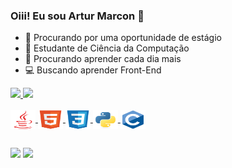 ### Oiii! Eu sou Artur Marcon 👋



- 🔭 Procurando por uma oportunidade de estágio
- 🌱 Estudante de Ciência da Computação
- 👯 Procurando aprender cada dia mais 
- 💻 Buscando aprender Front-End

 <div>
  <a href="https://github.com/Marcon149">
  <img height="150em" src="https://github-readme-stats.vercel.app/api?username=Marcon149&show_icons=true&theme=radical&include_all_commits=true&count_private=true"/>
  <img height="150em" src="https://github-readme-stats.vercel.app/api/top-langs/?username=Marcon149&layout=compact&langs_count=7&theme=radical"/>
</div>
  
<div style="display: inline_block"><br>
  <img align="center" alt="Artur-Java" height="30" width="40" src="https://raw.githubusercontent.com/devicons/devicon/master/icons/java/java-plain.svg">
  <img align="center" alt="Artur-HTML" height="30" width="40" src="https://raw.githubusercontent.com/devicons/devicon/master/icons/html5/html5-original.svg">
  <img align="center" alt="Artur-CSS" height="30" width="40" src="https://raw.githubusercontent.com/devicons/devicon/master/icons/css3/css3-original.svg">
  <img align="center" alt="Artur-Python" height="30" width="40" src="https://raw.githubusercontent.com/devicons/devicon/master/icons/python/python-original.svg">
  <img align="center" alt="Artur-C" height="30" width="40" src="https://raw.githubusercontent.com/devicons/devicon/master/icons/c/c-original.svg">
</div>
  
##
  
<div>
  <a href="https://www.linkedin.com/in/artur-marcon" target="_blank"><img src="https://img.shields.io/badge/-LinkedIn-%230077B5?style=for-the-badge&logo=linkedin&logoColor=white" target="_blank"></a> 
  <a href = "mailto:a.marcon@edu.pucrs.br"><img src="https://img.shields.io/badge/Microsoft_Outlook-0078D4?style=for-the-badge&logo=microsoft-outlook&logoColor=white" target="_blank"></a>   
  
</div>


